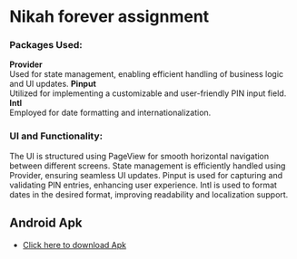 # Nikah forever assignment
### Packages Used:
**Provider** <br>
Used for state management, enabling efficient handling of business logic and UI updates.
**Pinput** <br>
Utilized for implementing a customizable and user-friendly PIN input field.
**Intl** <br>
Employed for date formatting and internationalization.
### UI and Functionality:
The UI is structured using PageView for smooth horizontal navigation between different screens.
State management is efficiently handled using Provider, ensuring seamless UI updates.
Pinput is used for capturing and validating PIN entries, enhancing user experience.
Intl is used to format dates in the desired format, improving readability and localization support.

## Android Apk
- [Click here to download Apk]([https://docs.flutter.dev/get-started/codelab](https://i.diawi.com/EvEKWA))

